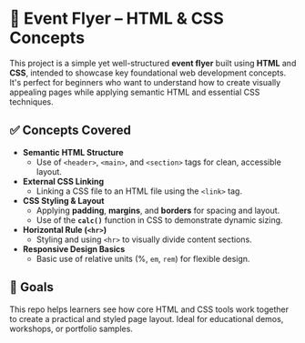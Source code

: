 # 🎫 Event Flyer – HTML & CSS Concepts

This project is a simple yet well-structured **event flyer** built using **HTML** and **CSS**, intended to showcase key foundational web development concepts. It's perfect for beginners who want to understand how to create visually appealing pages while applying semantic HTML and essential CSS techniques.

## ✅ Concepts Covered

- **Semantic HTML Structure**
  - Use of `<header>`, `<main>`, and `<section>` tags for clean, accessible layout.
- **External CSS Linking**
  - Linking a CSS file to an HTML file using the `<link>` tag.
- **CSS Styling & Layout**
  - Applying **padding**, **margins**, and **borders** for spacing and layout.
  - Use of the **`calc()`** function in CSS to demonstrate dynamic sizing.
- **Horizontal Rule (`<hr>`)**
  - Styling and using `<hr>` to visually divide content sections.
- **Responsive Design Basics**
  - Basic use of relative units (%, `em`, `rem`) for flexible design.

## 🚀 Goals

This repo helps learners see how core HTML and CSS tools work together to create a practical and styled page layout. Ideal for educational demos, workshops, or portfolio samples.